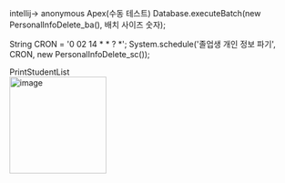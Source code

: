 intellij-> anonymous Apex(수동 테스트)
Database.executeBatch(new PersonalInfoDelete_ba(), 배치 사이즈 숫자);

String CRON = '0 02 14 * * ? *';
System.schedule('졸업생 개인 정보 파기', CRON, new PersonalInfoDelete_sc());

PrintStudentList<br/>
<img width="170" alt="image" src="https://github.com/Clover0817/study_SalesforceDev/assets/77714668/7676dc67-9617-45df-8158-6dbdedaa43c8">

